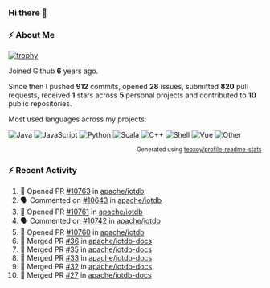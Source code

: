### Hi there 👋

### :zap: About Me

[![trophy](https://github-profile-trophy.vercel.app/?username=HTHou&theme=onedark)](https://github.com/ryo-ma/github-profile-trophy)
   
Joined Github **6** years ago.

Since then I pushed **912** commits, opened **28** issues, submitted **820** pull requests, received **1** stars across **5** personal projects and contributed to **10** public repositories.

Most used languages across my projects:

![Java](https://img.shields.io/static/v1?style=flat-square&label=%E2%A0%80&color=555&labelColor=%23b07219&message=Java%EF%B8%B194.4%25)
![JavaScript](https://img.shields.io/static/v1?style=flat-square&label=%E2%A0%80&color=555&labelColor=%23f1e05a&message=JavaScript%EF%B8%B11.4%25)
![Python](https://img.shields.io/static/v1?style=flat-square&label=%E2%A0%80&color=555&labelColor=%233572A5&message=Python%EF%B8%B10.7%25)
![Scala](https://img.shields.io/static/v1?style=flat-square&label=%E2%A0%80&color=555&labelColor=%23c22d40&message=Scala%EF%B8%B10.6%25)
![C++](https://img.shields.io/static/v1?style=flat-square&label=%E2%A0%80&color=555&labelColor=%23f34b7d&message=C%2B%2B%EF%B8%B10.6%25)
![Shell](https://img.shields.io/static/v1?style=flat-square&label=%E2%A0%80&color=555&labelColor=%2389e051&message=Shell%EF%B8%B10.4%25)
![Vue](https://img.shields.io/static/v1?style=flat-square&label=%E2%A0%80&color=555&labelColor=%2341b883&message=Vue%EF%B8%B10.3%25)
![Other](https://img.shields.io/static/v1?style=flat-square&label=%E2%A0%80&color=555&labelColor=%23ededed&message=Other%EF%B8%B11.2%25)

<p align="right"><sub>Generated using <a href="https://github.com/marketplace/actions/profile-readme-stats">teoxoy/profile-readme-stats</a></sub></p>


<!--![](https://github.com/HTHou/HTHou/blob/output/github-contribution-grid-snake.svg)-->

<!--![Haonan Hou's github stats](https://github-readme-stats.vercel.app/api?username=HTHou&count_private=true&show_icons=true&theme=onedark)-->

<!--![Haonan Hou's wakatime stats](https://github-readme-stats.vercel.app/api/wakatime?username=HTHou&layout=compact&theme=onedark)-->

<!--![Top Langs](https://github-readme-stats.vercel.app/api/top-langs/?username=HTHou&theme=onedark&layout=compact)-->

### :zap: Recent Activity
<!--START_SECTION:activity-->
1. 💪 Opened PR [#10763](https://github.com/apache/iotdb/pull/10763) in [apache/iotdb](https://github.com/apache/iotdb)
2. 🗣 Commented on [#10643](https://github.com/apache/iotdb/issues/10643#issuecomment-1663189835) in [apache/iotdb](https://github.com/apache/iotdb)
3. 💪 Opened PR [#10761](https://github.com/apache/iotdb/pull/10761) in [apache/iotdb](https://github.com/apache/iotdb)
4. 🗣 Commented on [#10742](https://github.com/apache/iotdb/pull/10742#issuecomment-1661787786) in [apache/iotdb](https://github.com/apache/iotdb)
5. 💪 Opened PR [#10760](https://github.com/apache/iotdb/pull/10760) in [apache/iotdb](https://github.com/apache/iotdb)
6. 🎉 Merged PR [#36](https://github.com/apache/iotdb-docs/pull/36) in [apache/iotdb-docs](https://github.com/apache/iotdb-docs)
7. 🎉 Merged PR [#35](https://github.com/apache/iotdb-docs/pull/35) in [apache/iotdb-docs](https://github.com/apache/iotdb-docs)
8. 🎉 Merged PR [#33](https://github.com/apache/iotdb-docs/pull/33) in [apache/iotdb-docs](https://github.com/apache/iotdb-docs)
9. 🎉 Merged PR [#32](https://github.com/apache/iotdb-docs/pull/32) in [apache/iotdb-docs](https://github.com/apache/iotdb-docs)
10. 🎉 Merged PR [#27](https://github.com/apache/iotdb-docs/pull/27) in [apache/iotdb-docs](https://github.com/apache/iotdb-docs)
<!--END_SECTION:activity-->

<!--
**HTHou/HTHou** is a ✨ _special_ ✨ repository because its `README.md` (this file) appears on your GitHub profile.

Here are some ideas to get you started:

- 🔭 I’m currently working on ...
- 🌱 I’m currently learning ...
- 👯 I’m looking to collaborate on ...
- 🤔 I’m looking for help with ...
- 💬 Ask me about ...
- 📫 How to reach me: ...
- 😄 Pronouns: ...
- ⚡ Fun fact: ...
-->
